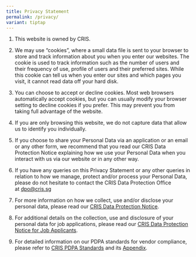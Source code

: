 ```yaml
---
title: Privacy Statement
permalink: /privacy/
variant: tiptap
---
```

<ol><li><p>This website is owned by CRIS.</p></li><li><p>We may use “cookies”, where a small data file is sent to your browser to store and track information about you when you enter our websites. The cookie is used to track information such as the number of users and their frequency of use, profile of users and their preferred sites. While this cookie can tell us when you enter our sites and which pages you visit, it cannot read data off your hard disk.</p></li><li><p>You can choose to accept or decline cookies. Most web browsers automatically accept cookies, but you can usually modify your browser setting to decline cookies if you prefer. This may prevent you from taking full advantage of the website.</p></li><li><p>If you are only browsing this website, we do not capture data that allow us to identify you individually.</p></li><li><p>If you choose to share your Personal Data via an application or an email or any other form, we recommend that you read our CRIS Data Protection Notice explaining how we use your Personal Data when you interact with us via our website or in any other way.</p></li><li><p>If you have any queries on this Privacy Statement or any other queries in relation to how we manage, protect and/or process your Personal Data, please do not hesitate to contact the CRIS Data Protection Office at&nbsp;<a href="mailto:dpo@cris.sg" rel="noopener noreferrer nofollow" target="_blank">dpo@cris.sg</a></p></li><li><p>For more information on how we collect, use and/or disclose your personal data, please read our <a href="/files/Critical%20Documents/Data-Protection-Notice.pdf" rel="noopener noreferrer nofollow" target="_blank">CRIS Data Protection Notice</a>.</p></li><li><p>For additional details on the collection, use and disclosure of your personal data for job applications, please read our <a href="/files/Critical%20Documents/dp%20notice%20for%20job%20applicants.pdf" rel="noopener noreferrer nofollow" target="_blank">CRIS Data Protection Notice for Job Applicants</a>.</p></li><li><p>For detailed information on our PDPA standards for vendor compliance, please refer to <a href="/files/Critical Documents/CRIS_PDPA_Standards__updated_3Jan2024_.pdf" rel="noopener noreferrer nofollow" target="_blank">CRIS PDPA Standards</a> and its <a href="/files/Critical Documents/APPENDIX___Requirements_regarding_handling_of_data_breaches__updated_3Jan2024_.pdf" rel="noopener noreferrer nofollow" target="_blank">Appendix</a>.</p><p></p></li></ol><p></p>